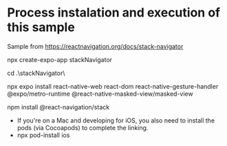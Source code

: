 # Process instalation and execution of this sample

Sample from https://reactnavigation.org/docs/stack-navigator


npx create-expo-app stackNavigator

cd .\stackNavigator\

npx expo install react-native-web react-dom react-native-gesture-handler @expo/metro-runtime @react-native-masked-view/masked-view

npm install @react-navigation/stack


- If you're on a Mac and developing for iOS, you also need to install the pods (via Cocoapods) to complete the linking.
- npx pod-install ios